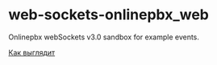 # web-sockets-onlinepbx_web

Onlinepbx webSockets v3.0 sandbox for example events.

[Как выглядит](https://disk.yandex.ru/i/4brFYAI5kB-qNQ)
